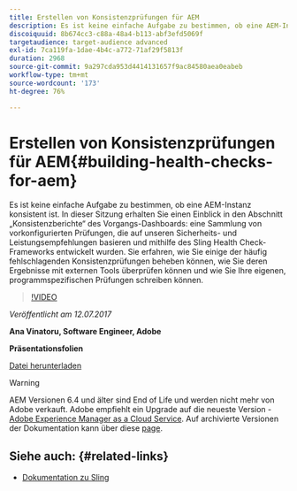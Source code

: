 ```yaml
---
title: Erstellen von Konsistenzprüfungen für AEM
description: Es ist keine einfache Aufgabe zu bestimmen, ob eine AEM-Instanz konsistent ist. In dieser Sitzung erhalten Sie einen Einblick in den Abschnitt „Konsistenzberichte“ des Vorgangs-Dashboards.
discoiquuid: 8b674cc3-c88a-48a4-b113-abf3efd5069f
targetaudience: target-audience advanced
exl-id: 7ca119fa-1dae-4b4c-a772-71af29f5813f
duration: 2968
source-git-commit: 9a297cda953d4414131657f9ac84580aea0eabeb
workflow-type: tm+mt
source-wordcount: '173'
ht-degree: 76%

---
```


# Erstellen von Konsistenzprüfungen für AEM{#building-health-checks-for-aem}

Es ist keine einfache Aufgabe zu bestimmen, ob eine AEM-Instanz konsistent ist. In dieser Sitzung erhalten Sie einen Einblick in den Abschnitt „Konsistenzberichte“ des Vorgangs-Dashboards: eine Sammlung von vorkonfigurierten Prüfungen, die auf unseren Sicherheits- und Leistungsempfehlungen basieren und mithilfe des Sling Health Check-Frameworks entwickelt wurden. Sie erfahren, wie Sie einige der häufig fehlschlagenden Konsistenzprüfungen beheben können, wie Sie deren Ergebnisse mit externen Tools überprüfen können und wie Sie Ihre eigenen, programmspezifischen Prüfungen schreiben können.

>[!VIDEO](https://video.tv.adobe.com/v/19026/?quality=9)

*Veröffentlicht am 12.07.2017*

**Ana Vinatoru, Software Engineer, Adobe**

**Präsentationsfolien**

[Datei herunterladen](assets/aem-gems-health-checks-for-aem.pdf)

>[!WARNING]
>
>AEM Versionen 6.4 und älter sind End of Life und werden nicht mehr von Adobe verkauft.  Adobe empfiehlt ein Upgrade auf die neueste Version - [Adobe Experience Manager as a Cloud Service](https://experienceleague.adobe.com/docs/experience-manager-cloud-service.html?lang=de).  Auf archivierte Versionen der Dokumentation kann über diese [page](https://experienceleague.adobe.com/docs/experience-manager-release-information/aem-release-updates/previous-updates/aem-previous-versions.html?lang=de).

## Siehe auch: {#related-links}

* [Dokumentation zu Sling](https://sling.apache.org/documentation/bundles/sling-health-check-tool.html)
